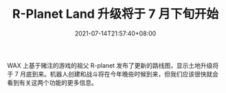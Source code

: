 ﻿---
title: "R-Planet Land 升级将于 7 月下旬开始"
date: 2021-07-14T21:57:40+08:00
lastmod: 2021-07-14T16:45:40+08:00
draft: false
authors: ["Forrest"]
description: "WAX 上基于赌注的游戏的祖父 R-planet 发布了更新的路线图，显示土地升级将于 7 月底到来。机器人创建和战斗将在今年晚些时候到来，但我们应该很快就会看到有关这两个功能的更多信息。"
featuredImage: "r-planet-land-upgrades-start-late-july.png"
tags: ["Virtual World","虚拟世界","Play to Earn"]
categories: ["news"]
news: ["虚拟世界"]
weight: 
lightgallery: true
pinned: false
recommend: false
recommend1: false
---

WAX 上基于赌注的游戏的祖父 R-planet 发布了更新的路线图，显示土地升级将于 7 月底到来。机器人创建和战斗将在今年晚些时候到来，但我们应该很快就会看到有关这两个功能的更多信息。

<!--more-->

